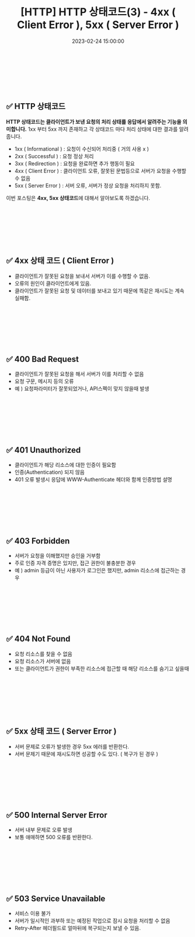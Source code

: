 ﻿---
permalink: /2023-02-24-HTTP 상태코드(3) - 4xx ( Client Error ), 5xx ( Server Error )
title: "[HTTP] HTTP 상태코드(3) - 4xx ( Client Error ), 5xx ( Server Error )"
date: 2023-02-24 15:00:00
toc: true
toc_sticky: true
toc_label: "HTTP"
categories:
- HTTP
tags:
- HTTP
- HTTP 상태코드
---
<br><br><br><br>

## ✅ HTTP 상태코드
**HTTP 상태코드는 클라이언트가 보낸 요청의 처리 상태를 응답에서 알려주는 기능을 의미합니다.** 1xx 부터 5xx 까지 존재하고 각 상태코드 마다 처리 상태에 대한 결과를 알려줍니다.

- 1xx ( Informational ) : 요청이 수신되어 처리중 ( 거의 사용 x )
- 2xx ( Successful ) : 요청 정상 처리
- 3xx ( Redirection ) : 요청을 완료하면 추가 행동이 필요
- 4xx ( Client Error ) : 클라이언트 오류, 잘못된 문법등으로 서버가 요청을 수행할 수 없음
- 5xx ( Server Error ) : 서버 오류, 서버가 정상 요청을 처리하지 못함.

이번 포스팅은 **4xx, 5xx 상태코드**에 대해서 알아보도록 하겠습니다.

<br><br><br><br><br><br>

## ✅ 4xx 상태 코드 ( Client Error )

- 클라이언트가 잘못된 요청을 보내서 서버가 이를 수행할 수 없음.
- 오류의 원인이 클라이언트에게 있음.
- 클라이언트가 잘못된 요청 및 데이터를 보내고 있기 때문에 똑같은 재시도는 계속 실패함.


<br><br><br><br><br><br>

## ✅ 400 Bad Request
- 클라이언트가 잘못된 요청을 해서 서버가 이를 처리할 수 없음
- 요청 구문, 메시지 등의 오류
- 예 ) 요청파라미터가 잘못되었거나, API스펙이 맞지 않을때 발생

<br><br><br><br><br><br>

## ✅ 401 Unauthorized
- 클라이언트가 해당 리소스에 대한 인증이 필요함
- 인증(Authentication) 되지 않음
- 401 오류 발생시 응답에 WWW-Authenticate 헤더와 함께 인증방법 설명

<br><br><br><br><br><br>

## ✅ 403 Forbidden
- 서버가 요청을 이해했지만 승인을 거부함
- 주로 인증 자격 증명은 있지만, 접근 권한이 불충분한 경우
- 예 ) admin 등급이 아닌 사용자가 로그인은 했지만, admin 리소스에 접근하는 경우

<br><br><br><br><br><br>

## ✅ 404 Not Found
- 요청 리소스를 찾을 수 없음
- 요청 리소스가 서버에 없음
- 또는 클라이언트가 권한이 부족한 리소스에 접근할 때 해당 리소스를 숨기고 싶을때


<br><br><br><br><br><br>

## ✅ 5xx 상태 코드 ( Server Error )

- 서버 문제로 오류가 발생한 경우 5xx 에러를 반환한다.
- 서버 문제기 때문에 재시도하면 성공할 수도 있다. ( 복구가 된 경우 )

<br><br><br><br><br><br>

## ✅ 500 Internal Server Error
- 서버 내부 문제로 오류 발생
- 보통 애매하면 500 오류를 반환한다.


<br><br><br><br><br><br>

## ✅ 503 Service Unavailable
- 서비스 이용 불가
- 서버가 일시적인 과부하 또는 예정된 작업으로 잠시 요청을 처리할 수 없음
- Retry-After 헤더필드로 얼마뒤에 복구되는지 보낼 수 있음.
